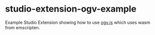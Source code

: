 # studio-extension-ogv-example

Example Studio Extension showing how to use [ogv.js](https://github.com/brion/ogv.js/) which uses wasm from emscripten.
